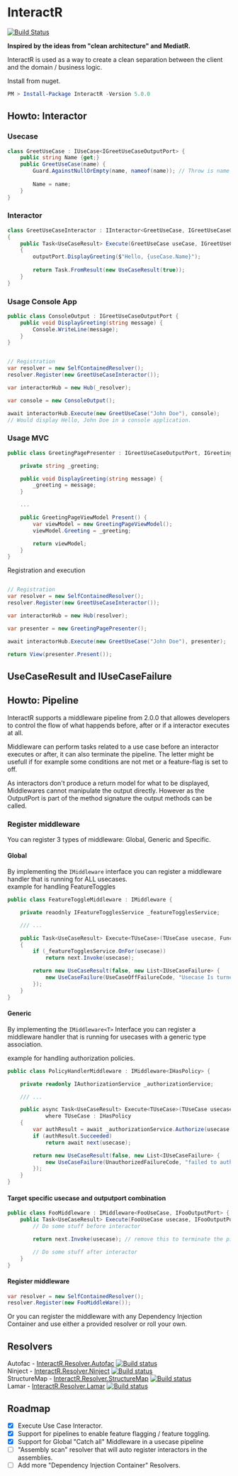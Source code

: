 # InteractR
[![Build Status](https://dev.azure.com/kristofferolsson/Interactor/_apis/build/status/Interactor-CI?branchName=master)](https://dev.azure.com/kristofferolsson/Interactor/_build/latest?definitionId=7&branchName=master)

**Inspired by the ideas from "clean architecture" and MediatR.**

InteractR is used as a way to create a clean separation between the client and the domain / business logic.

Install from nuget.
```PowerShell
PM > Install-Package InteractR -Version 5.0.0
```

## Howto: Interactor

### Usecase

```csharp
class GreetUseCase : IUseCase<IGreetUseCaseOutputPort> {
	public string Name {get;}
	public GreetUseCase(name) {
		Guard.AgainstNullOrEmpty(name, nameof(name)); // Throw is name is null or empty
			
		Name = name;
	}
}
```

### Interactor

```csharp
class GreetUseCaseInteractor : IInteractor<GreetUseCase, IGreetUseCaseOutputPort> 
{
	public Task<UseCaseResult> Execute(GreetUseCase useCase, IGreetUseCaseOutputPort outputPort, CancellationToken cancellationToken)
	{
		outputPort.DisplayGreeting($"Hello, {useCase.Name}");
		
		return Task.FromResult(new UseCaseResult(true));
	}
}
```

### Usage Console App


```csharp
public class ConsoleOutput : IGreetUseCaseOutputPort {
	public void DisplayGreeting(string message) {
		Console.WriteLine(message);
	}
}
```

```csharp

// Registration
var resolver = new SelfContainedResolver();
resolver.Register(new GreetUseCaseInteractor());

var interactorHub = new Hub(_resolver);

var console = new ConsoleOutput();

await interactorHub.Execute(new GreetUseCase("John Doe"), console);
// Would display Hello, John Doe in a console application.
```

### Usage MVC

```csharp
public class GreetingPagePresenter : IGreetUseCaseOutputPort, IGreetingPagePresenter {

	private string _greeting;

	public void DisplayGreeting(string message) {
		_greeting = message;
	}

	...

	public GreetingPageViewModel Present() {
		var viewModel = new GreetingPageViewModel();
		viewModel.Greeting = _greeting;

		return viewModel;
	}
}
```
Registration and execution

```csharp

// Registration
var resolver = new SelfContainedResolver();
resolver.Register(new GreetUseCaseInteractor());

var interactorHub = new Hub(resolver);

var presenter = new GreetingPagePresenter();

await interactorHub.Execute(new GreetUseCase("John Doe"), presenter);

return View(presenter.Present());
```

## UseCaseResult and IUseCaseFailure


## Howto: Pipeline
InteractR supports a middleware pipeline from 2.0.0 that allowes developers to control the flow of what happends before, after or if a interactor executes at all.

Middleware can perform tasks related to a use case before an interactor executes or after, it can also terminate the pipeline. The letter might be usefull if for example some conditions are not met
or a feature-flag is set to off.

As interactors don't produce a return model for what to be displayed, Middlewares cannot manipulate the output directly. 
However as the OutputPort is part of the method signature the output methods can be called.


### Register middleware

You can register 3 types of middleware: Global, Generic and Specific.

#### Global
By implementing the ```IMiddleware``` interface you can register a middleware handler that is running for ALL usecases.  
example for handling FeatureToggles

```csharp
public class FeatureToggleMiddleware : IMiddleware {

	private reaodnly IFeatureTogglesService _featureTogglesService;

	/// ...

	public Task<UseCaseResult> Execute<TUseCase>(TUseCase usecase, Func<TUseCase, Task<UseCaseResult>> next, CancellationToken cancellationToken)
	{
		if (_featureTogglesService.OnFor(usecase))
			return next.Invoke(usecase);

		return new UseCaseResult(false, new List<IUseCaseFailure> {
			new UseCaseFailure(UseCaseOffFailureCode, "Usecase Is turned off")
		});
	}
}

```

#### Generic
By implementing the ```IMiddleware<T>``` Interface you can register a middleware handler that is running for usecases with a generic type association.

example for handling authorization policies.

```csharp
public class PolicyHandlerMiddleware : IMiddleware<IHasPolicy> {

	private readonly IAuthorizationService _authorizationService;

	/// ...

	public async Task<UseCaseResult> Execute<TUseCase>(TUseCase usecase, Func<TUseCase, Task<UseCaseResult>> next, CancellationToken cancellationToken)
            where TUseCase : IHasPolicy 
	{
		var authResult = await _authorizationService.Authorize(usecase, usecase.Policy);
		if (authResult.Succeeded)
			return await next(usecase);

		return new UseCaseResult(false, new List<IUseCaseFailure> {
			new UseCaseFailure(UnauthorizedFailureCode, "failed to authorize user")
		});
	}
}
```

#### Target specific usecase and outputport combination

```csharp
public class FooMiddleware : IMiddleware<FooUseCase, IFooOutputPort> {
	public Task<UseCaseResult> Execute(FooUseCase usecase, IFooOutputPort outputPort, Func<FooUseCase, Task<UseCaseResult>> next, CancellationToken cancellationToken) {
		// Do some stuff before interactor

		return next.Invoke(usecase); // remove this to terminate the pipeline.

		// Do some stuff after interactor
	}
}
```

#### Register middleware
```csharp
var resolver = new SelfContainedResolver();
resolver.Register(new FooMiddleWare());
```

Or you can register the middleware with any Dependency Injection Container and use either a provided resolver or roll your own.

## Resolvers
Autofac - [InteractR.Resolver.Autofac](https://github.com/madebykrol/InteractR.Resolver.Autofac) [![Build status](https://dev.azure.com/kristofferolsson/Interactor/_apis/build/status/InteractR.Resolver.AutoFac)](https://dev.azure.com/kristofferolsson/Interactor/_build/latest?definitionId=11)  
Ninject - [InteractR.Resolver.Ninject](https://github.com/madebykrol/InteractR.Resolver.Ninject) [![Build status](https://dev.azure.com/kristofferolsson/Interactor/_apis/build/status/InteractR.Resolver.Ninject)](https://dev.azure.com/kristofferolsson/Interactor/_build/latest?definitionId=10)  
StructureMap - [InteractR.Resolver.StructureMap](https://github.com/madebykrol/InteractR.Resolver.StructureMap) [![Build status](https://dev.azure.com/kristofferolsson/Interactor/_apis/build/status/InteractR.Resolver.StructureMap)](https://dev.azure.com/kristofferolsson/Interactor/_build/latest?definitionId=12)  
Lamar - [InteractR.Resolver.Lamar](https://github.com/madebykrol/InteractR.Resolver.Lamar) [![Build status](https://dev.azure.com/kristofferolsson/Interactor/_apis/build/status/InteractR.Resolver.Lamar)](https://dev.azure.com/kristofferolsson/Interactor/_build/latest?definitionId=12)

## Roadmap
- [x] Execute Use Case Interactor.
- [x] Support for pipelines to enable feature flagging / feature toggling.
- [x] Support for Global "Catch all" Middleware in a usecase pipeline
- [ ] "Assembly scan" resolver that will auto register interactors in the assemblies.
- [ ] Add more "Dependency Injection Container" Resolvers.
